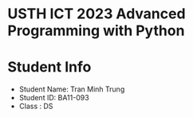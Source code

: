 USTH ICT 2023 Advanced Programming with Python
=====================================================


Student Info
=========================
* Student Name: Tran Minh Trung
* Student ID: BA11-093
* Class : DS
